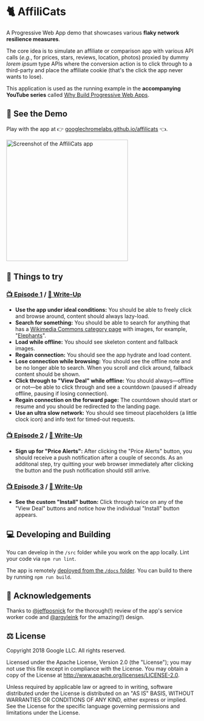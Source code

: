 # 🐈 AffiliCats

A Progressive Web App demo that showcases various **flaky network resilience measures**.

The core idea is to simulate an affiliate or comparison app with various API calls
(*e.g.*, for prices, stars, reviews, location, photos) proxied by dummy *lorem ipsum* type APIs
where the conversion action is to click through to a third-party and place the affiliate cookie
(that's the click the app never wants to lose).

This application is used as the running example in the **accompanying YouTube series** called
[Why Build Progressive Web Apps](https://www.youtube.com/results?search_query=%22why+build+progressive+web+apps%22+%22thomas+steiner%22+%22Google+Chrome+Developers%22).

## 👀 See the Demo

Play with the app at
👉 [googlechromelabs.github.io/affilicats](https://googlechromelabs.github.io/affilicats/) 👈.

<img alt="Screenshot of the AffiliCats app" src="https://github.com/GoogleChromeLabs/affilicats/blob/main/assets/screenshot.png" width="320">

## 🔬 Things to try

### [📺 Episode 1](https://www.youtube.com/watch?v=4UK_TDTTWnQ) / [📝 Write-Up](https://medium.com/dev-channel/why-build-progressive-web-apps-never-lose-a-click-out-video-write-up-74cbbc466afd)

- **Use the app under ideal conditions:**
  You should be able to freely click and browse around, content should always lazy-load.
- **Search for something:**
  You should be able to search for anything that has a [Wikimedia Commons category page](https://commons.wikimedia.org/wiki/Category:Topics) with images, for example, "[Elephants](https://commons.wikimedia.org/wiki/Category:Elephants)".
- **Load while offline:**
  You should see skeleton content and fallback images.
- **Regain connection:**
  You should see the app hydrate and load content.
- **Lose connection while browsing:**
  You should see the offline note and be no longer able to search. When you scroll and click around, fallback content should be shown.
- **Click through to "View Deal" while offline:**
  You should always—offline or not—be able to click through and see a countdown (paused if already offline, pausing if losing connection).
- **Regain connection on the forward page:**
  The countdown should start or resume and you should be redirected to the landing page.
- **Use an ultra slow network:**
  You should see timeout placeholders (a little clock icon) and info text for timed-out requests.

### [📺 Episode 2](https://www.youtube.com/watch?v=vRsVx8_94UQ) / [📝 Write-Up](https://medium.com/dev-channel/why-build-progressive-web-apps-push-but-dont-be-pushy-video-write-up-aa78296886e)

- **Sign up for "Price Alerts":**
  After clicking the "Price Alerts" button, you should receive a push notification after a couple of seconds.
  As an additonal step, try quitting your web browser immediately after clicking the button
  and the push notification should still arrive. 
  
### [📺 Episode 3](https://youtu.be/kENeCdS3fzU) / [📝 Write-Up](https://medium.com/dev-channel/why-build-progressive-web-apps-if-its-just-a-bookmark-it-s-not-a-pwa-video-write-up-7ccca1c58034)

- **See the custom "Install" button:**
  Click through twice on any of the "View Deal" buttons and notice how the individual "Install" button appears.

## 💻 Developing and Building

You can develop in the `/src` folder while you work on the app locally. Lint your code via `npm run lint`.

The app is remotely [deployed from the `/docs` folder](https://help.github.com/articles/configuring-a-publishing-source-for-github-pages/#publishing-your-github-pages-site-from-a-docs-folder-on-your-master-branch).
You can build to there by running `npm run build`.

## 🙏 Acknowledgements

Thanks to [@jeffposnick](https://github.com/jeffposnick) for the thorough(!) review of the app's service worker code
and [@argyleink](https://github.com/argyleink) for the amazing(!) design.

## ⚖️ License

Copyright 2018 Google LLC. All rights reserved.

Licensed under the Apache License, Version 2.0 (the "License"); you may not use this file except in compliance with the License. You may obtain a copy of the License at http://www.apache.org/licenses/LICENSE-2.0.

Unless required by applicable law or agreed to in writing, software distributed under the License is distributed on an "AS IS" BASIS, WITHOUT WARRANTIES OR CONDITIONS OF ANY KIND, either express or implied. See the License for the specific language governing permissions and limitations under the License.
